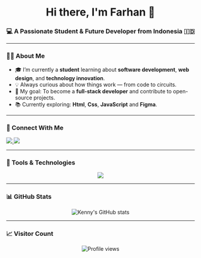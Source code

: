 <h1 align="center">Hi there, I'm Farhan 👋</h1>
<h3 align="center">💻 A Passionate Student & Future Developer from Indonesia 🇮🇩</h3>

---

### 👨‍🎓 About Me
- 🎓 I’m currently a **student** learning about **software development**, **web design**, and **technology innovation**.  
- 💡 Always curious about how things work — from code to circuits.  
- 🚀 My goal: To become a **full-stack developer** and contribute to open-source projects.  
- 📚 Currently exploring: **Html**, **Css**, **JavaScript** and **Figma**.  

---

### 🔗 Connect With Me
<p align="left">
  <a href="https://www.instagram.com/mochamad_farchan" target="_blank">
    <img src="https://img.shields.io/badge/Instagram-E4405F?style=flat&logo=instagram&logoColor=white"/>
  </a>
  <a href="https://github.com/Farchan0x" target="_blank">
    <img src="https://img.shields.io/badge/GitHub-181717?style=flat&logo=github&logoColor=white"/>
  </a>
</p>

---

### 🧰 Tools & Technologies
<p align="center">
  <img src="https://skillicons.dev/icons?i=html,css,js,vscode,figma,github,discord" />
</p>

---

### 📊 GitHub Stats
<p align="center">
  <img src="https://github-readme-stats.vercel.app/api?username=yourusername&show_icons=true&theme=tokyonight" alt="Kenny's GitHub stats" />
</p>

---

### 📈 Visitor Count
<p align="center">
  <img src="https://komarev.com/ghpvc/?username=yourusername&label=Profile%20Views&color=0e75b6&style=flat" alt="Profile views" />
</p>
